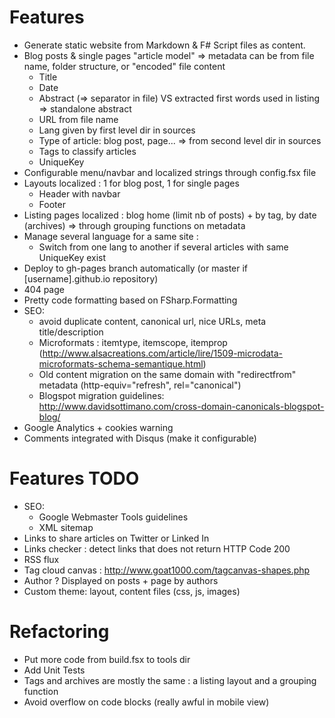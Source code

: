 # Features

* Generate static website from Markdown & F# Script files as content.
* Blog posts & single pages "article model" => metadata can be from file name, folder structure, or "encoded" file content
    * Title
    * Date
    * Abstract (=> separator in file) VS extracted first words used in listing => standalone abstract 
    * URL from file name
    * Lang given by first level dir in sources
    * Type of article: blog post, page... => from second level dir in sources
    * Tags to classify articles
    * UniqueKey
* Configurable menu/navbar and localized strings through config.fsx file
* Layouts localized : 1 for blog post, 1 for single pages
    * Header with navbar
    * Footer
* Listing pages localized : blog home (limit nb of posts) + by tag, by date (archives) => through grouping functions on metadata
* Manage several language for a same site :
    * Switch from one lang to another if several articles with same UniqueKey exist
* Deploy to gh-pages branch automatically (or master if [username].github.io repository)
* 404 page
* Pretty code formatting based on FSharp.Formatting 
* SEO: 
    * avoid duplicate content, canonical url, nice URLs, meta title/description
    * Microformats : itemtype, itemscope, itemprop (http://www.alsacreations.com/article/lire/1509-microdata-microformats-schema-semantique.html)
    * Old content migration on the same domain with "redirectfrom" metadata (http-equiv="refresh", rel="canonical")
    * Blogspot migration guidelines: http://www.davidsottimano.com/cross-domain-canonicals-blogspot-blog/
* Google Analytics + cookies warning
* Comments integrated with Disqus (make it configurable)

# Features TODO

* SEO:
    * Google Webmaster Tools guidelines
    * XML sitemap
* Links to share articles on Twitter or Linked In
* Links checker : detect links that does not return HTTP Code 200
* RSS flux
* Tag cloud canvas : http://www.goat1000.com/tagcanvas-shapes.php
* Author ? Displayed on posts + page by authors
* Custom theme: layout, content files (css, js, images)

# Refactoring

* Put more code from build.fsx to tools dir
* Add Unit Tests
* Tags and archives are mostly the same : a listing layout and a grouping function 
* Avoid overflow on code blocks (really awful in mobile view)
